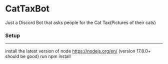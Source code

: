 # CatTaxBot

Just a Discord Bot that asks people for the Cat Tax(Pictures of their cats)

### Setup
-----------
install the latest version of node https://nodejs.org/en/ (version 17.8.0+ should be good)
run npm install

